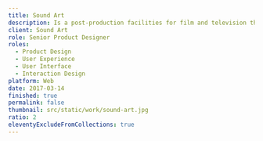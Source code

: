 ```yaml
---
title: Sound Art
description: Is a post-production facilities for film and television that focusses on using technology to unleash the creative potential of sound design and audio work. I guided the design process in creating the main website.
client: Sound Art
role: Senior Product Designer
roles:
  - Product Design
  - User Experience
  - User Interface
  - Interaction Design
platform: Web
date: 2017-03-14
finished: true
permalink: false
thumbnail: src/static/work/sound-art.jpg
ratio: 2
eleventyExcludeFromCollections: true
---
```

